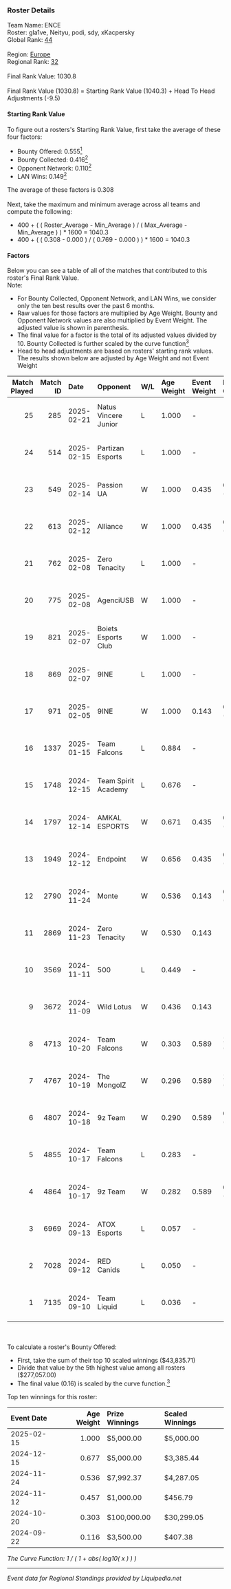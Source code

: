 ### Roster Details<br />
Team Name: ENCE<br />
Roster: gla1ve, Neityu, podi, sdy, xKacpersky<br />
Global Rank: [44](../standings_global.md)<br />
<br />
Region: [Europe]( ../standings_europe.md)<br />
Regional Rank: [32]( ../standings_europe.md)<br />
<br />
Final Rank Value:  1030.8<br />
<br />
Final Rank Value (1030.8) = Starting Rank Value (1040.3) + Head To Head Adjustments (-9.5)<br />

#### Starting Rank Value<br />
To figure out a rosters's Starting Rank Value, first take the average of these four factors:<br />
- Bounty Offered: 0.555[<sup>1</sup>](#table2)
- Bounty Collected: 0.416[<sup>2</sup>](#table1)
- Opponent Network: 0.110[<sup>2</sup>](#table1)
- LAN Wins: 0.149[<sup>2</sup>](#table1)

The average of these factors is 0.308<br />
<br />
Next, take the maximum and minimum average across all teams and compute the following:<br />
- 400 + ( ( Roster_Average - Min_Average ) / ( Max_Average - Min_Average ) ) * 1600 = 1040.3
- 400 + ( ( 0.308 - 0.000 ) / ( 0.769 - 0.000 ) ) * 1600 = 1040.3


#### Factors<br />
Below you can see a table of all of the matches that contributed to this roster's Final Rank Value.<br />
Note:<br />

- For Bounty Collected, Opponent Network, and LAN Wins, we consider only the ten best results over the past 6 months.
- Raw values for those factors are multiplied by Age Weight. Bounty and Opponent Network values are also multiplied by Event Weight. The adjusted value is shown in parenthesis.
- The final value for a factor is the total of its adjusted values divided by 10. Bounty Collected is further scaled by the curve function[<sup>3</sup>](#curveFunction)
- Head to head adjustments are based on rosters' starting rank values. The results shown below are adjusted by Age Weight and not Event Weight
<span id="table1"></span><br />


| Match Played | Match ID | Date       | Opponent             | W/L | Age Weight | Event Weight | Bounty Collected | Opponent Network | LAN Wins  | H2H Adj. | Roster                                |
| -: | -: | :- | :- | :- | :- | :- | :- | :- | :- | -: | :- |
|           25 |      285 | 2025-02-21 | Natus Vincere Junior | L   | 1.000      | -            | -                | -                | -         |   -17.01 | gla1ve, Neityu, podi, sdy, xKacpersky |
|           24 |      514 | 2025-02-15 | Partizan Esports     | L   | 1.000      | -            | -                | -                | -         |   -14.00 | gla1ve, Neityu, podi, sdy, xKacpersky |
|           23 |      549 | 2025-02-14 | Passion UA           | W   | 1.000      | 0.435        | 0.027 (0.012)    | 0.495 (0.215)    | 0 (0.000) |    14.31 | gla1ve, Neityu, podi, sdy, xKacpersky |
|           22 |      613 | 2025-02-12 | Alliance             | W   | 1.000      | 0.435        | 0.018 (0.008)    | 0.584 (0.254)    | 0 (0.000) |    10.35 | gla1ve, Neityu, podi, sdy, xKacpersky |
|           21 |      762 | 2025-02-08 | Zero Tenacity        | L   | 1.000      | -            | -                | -                | -         |   -20.89 | gla1ve, Neityu, podi, sdy, xKacpersky |
|           20 |      775 | 2025-02-08 | AgenciUSB            | W   | 1.000      | -            | -                | -                | 0 (0.000) |     1.48 | gla1ve, Neityu, podi, sdy, xKacpersky |
|           19 |      821 | 2025-02-07 | Boiets Esports Club  | W   | 1.000      | -            | -                | -                | 0 (0.000) |     0.78 | gla1ve, Neityu, podi, sdy, xKacpersky |
|           18 |      869 | 2025-02-07 | 9INE                 | L   | 1.000      | -            | -                | -                | -         |   -19.07 | gla1ve, Neityu, podi, sdy, xKacpersky |
|           17 |      971 | 2025-02-05 | 9INE                 | W   | 1.000      | 0.143        | 0.044 (0.006)    | 0.862 (0.123)    | 0 (0.000) |    11.21 | gla1ve, Neityu, podi, sdy, xKacpersky |
|           16 |     1337 | 2025-01-15 | Team Falcons         | L   | 0.884      | -            | -                | -                | -         |    -0.25 | gla1ve, Neityu, podi, sdy, xKacpersky |
|           15 |     1748 | 2024-12-15 | Team Spirit Academy  | L   | 0.676      | -            | -                | -                | -         |   -11.29 | gla1ve, Neityu, podi, sdy, xKacpersky |
|           14 |     1797 | 2024-12-14 | AMKAL ESPORTS        | W   | 0.671      | 0.435        | 0.020 (0.006)    | 0.386 (0.113)    | 0 (0.000) |     5.13 | gla1ve, Neityu, podi, sdy, xKacpersky |
|           13 |     1949 | 2024-12-12 | Endpoint             | W   | 0.656      | 0.435        | 0.010 (0.003)    | 0.382 (0.109)    | -         |     3.20 | gla1ve, Neityu, podi, sdy, xKacpersky |
|           12 |     2790 | 2024-11-24 | Monte                | W   | 0.536      | 0.143        | 0.034 (0.003)    | 0.237 (0.018)    | -         |     5.28 | gla1ve, Neityu, podi, sdy, xKacpersky |
|           11 |     2869 | 2024-11-23 | Zero Tenacity        | W   | 0.530      | 0.143        | -                | 0.843 (0.064)    | -         |     6.02 | gla1ve, Neityu, podi, sdy, xKacpersky |
|           10 |     3569 | 2024-11-11 | 500                  | L   | 0.449      | -            | -                | -                | -         |    -6.57 | gla1ve, Neityu, podi, sdy, xKacpersky |
|            9 |     3672 | 2024-11-09 | Wild Lotus           | W   | 0.436      | 0.143        | -                | 0.446 (0.028)    | -         |     2.68 | gla1ve, Neityu, podi, sdy, xKacpersky |
|            8 |     4713 | 2024-10-20 | Team Falcons         | W   | 0.303      | 0.589        | 1.000 (0.178)    | 0.565 (0.101)    | 1 (0.303) |     9.48 | gla1ve, Neityu, podi, sdy, xKacpersky |
|            7 |     4767 | 2024-10-19 | The MongolZ          | W   | 0.296      | 0.589        | 1.000 (0.174)    | 0.463 (0.081)    | 1 (0.296) |     9.24 | gla1ve, Neityu, podi, sdy, xKacpersky |
|            6 |     4807 | 2024-10-18 | 9z Team              | W   | 0.290      | 0.589        | 0.018 (0.003)    | -                | 1 (0.290) |     1.42 | gla1ve, Neityu, podi, sdy, xKacpersky |
|            5 |     4855 | 2024-10-17 | Team Falcons         | L   | 0.283      | -            | -                | -                | -         |    -0.06 | gla1ve, Neityu, podi, sdy, xKacpersky |
|            4 |     4864 | 2024-10-17 | 9z Team              | W   | 0.282      | 0.589        | 0.018 (0.003)    | -                | 1 (0.282) |     1.36 | gla1ve, Neityu, podi, sdy, xKacpersky |
|            3 |     6969 | 2024-09-13 | ATOX Esports         | L   | 0.057      | -            | -                | -                | -         |    -0.81 | gla1ve, Goofy, Kylar, podi, sdy       |
|            2 |     7028 | 2024-09-12 | RED Canids           | L   | 0.050      | -            | -                | -                | -         |    -1.18 | gla1ve, Goofy, Kylar, podi, sdy       |
|            1 |     7135 | 2024-09-10 | Team Liquid          | L   | 0.036      | -            | -                | -                | -         |    -0.28 | gla1ve, Goofy, Kylar, podi, sdy       |

<br />
<span id="table2"></span><br />
To calculate a roster's Bounty Offered:<br />

- First, take the sum of their top 10 scaled winnings ($43,835.71)
- Divide that value by the 5th highest value among all rosters ($277,057.00)
- The final value (0.16) is scaled by the curve function.[<sup>3</sup>](#curveFunction)

Top ten winnings for this roster:<br />

| Event Date | Age Weight | Prize Winnings | Scaled Winnings |
| :- | -: | :- | :- |
| 2025-02-15 |      1.000 | $5,000.00      | $5,000.00       |
| 2024-12-15 |      0.677 | $5,000.00      | $3,385.44       |
| 2024-11-24 |      0.536 | $7,992.37      | $4,287.05       |
| 2024-11-12 |      0.457 | $1,000.00      | $456.79         |
| 2024-10-20 |      0.303 | $100,000.00    | $30,299.05      |
| 2024-09-22 |      0.116 | $3,500.00      | $407.38         |


<span id="curveFunction"></span>_The Curve Function: 1 / ( 1 + abs( log10( x ) ) )_<br />

---
_Event data for Regional Standings provided by Liquipedia.net_<br />
